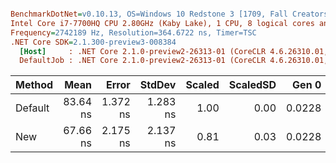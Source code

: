 ``` ini

BenchmarkDotNet=v0.10.13, OS=Windows 10 Redstone 3 [1709, Fall Creators Update] (10.0.16299.309)
Intel Core i7-7700HQ CPU 2.80GHz (Kaby Lake), 1 CPU, 8 logical cores and 4 physical cores
Frequency=2742189 Hz, Resolution=364.6722 ns, Timer=TSC
.NET Core SDK=2.1.300-preview3-008384
  [Host]     : .NET Core 2.1.0-preview2-26313-01 (CoreCLR 4.6.26310.01, CoreFX 4.6.26313.01), 64bit RyuJIT
  DefaultJob : .NET Core 2.1.0-preview2-26313-01 (CoreCLR 4.6.26310.01, CoreFX 4.6.26313.01), 64bit RyuJIT


```
|  Method |     Mean |    Error |   StdDev | Scaled | ScaledSD |  Gen 0 | Allocated |
|-------- |---------:|---------:|---------:|-------:|---------:|-------:|----------:|
| Default | 83.64 ns | 1.372 ns | 1.283 ns |   1.00 |     0.00 | 0.0228 |      72 B |
|     New | 67.66 ns | 2.175 ns | 2.137 ns |   0.81 |     0.03 | 0.0228 |      72 B |
